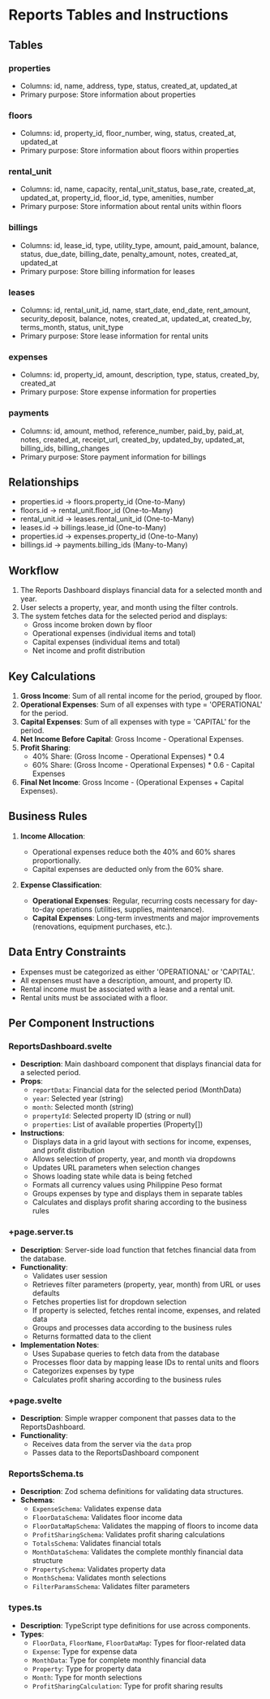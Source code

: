 # Reports Tables and Instructions

## Tables

### properties

- Columns: id, name, address, type, status, created_at, updated_at
- Primary purpose: Store information about properties

### floors

- Columns: id, property_id, floor_number, wing, status, created_at, updated_at
- Primary purpose: Store information about floors within properties

### rental_unit

- Columns: id, name, capacity, rental_unit_status, base_rate, created_at, updated_at, property_id, floor_id, type, amenities, number
- Primary purpose: Store information about rental units within floors

### billings

- Columns: id, lease_id, type, utility_type, amount, paid_amount, balance, status, due_date, billing_date, penalty_amount, notes, created_at, updated_at
- Primary purpose: Store billing information for leases

### leases

- Columns: id, rental_unit_id, name, start_date, end_date, rent_amount, security_deposit, balance, notes, created_at, updated_at, created_by, terms_month, status, unit_type
- Primary purpose: Store lease information for rental units

### expenses

- Columns: id, property_id, amount, description, type, status, created_by, created_at
- Primary purpose: Store expense information for properties

### payments

- Columns: id, amount, method, reference_number, paid_by, paid_at, notes, created_at, receipt_url, created_by, updated_by, updated_at, billing_ids, billing_changes
- Primary purpose: Store payment information for billings

## Relationships

- properties.id → floors.property_id (One-to-Many)
- floors.id → rental_unit.floor_id (One-to-Many)
- rental_unit.id → leases.rental_unit_id (One-to-Many)
- leases.id → billings.lease_id (One-to-Many)
- properties.id → expenses.property_id (One-to-Many)
- billings.id → payments.billing_ids (Many-to-Many)

## Workflow

1. The Reports Dashboard displays financial data for a selected month and year.
2. User selects a property, year, and month using the filter controls.
3. The system fetches data for the selected period and displays:
   - Gross income broken down by floor
   - Operational expenses (individual items and total)
   - Capital expenses (individual items and total)
   - Net income and profit distribution

## Key Calculations

1. **Gross Income**: Sum of all rental income for the period, grouped by floor.
2. **Operational Expenses**: Sum of all expenses with type = 'OPERATIONAL' for the period.
3. **Capital Expenses**: Sum of all expenses with type = 'CAPITAL' for the period.
4. **Net Income Before Capital**: Gross Income - Operational Expenses.
5. **Profit Sharing**:
   - 40% Share: (Gross Income - Operational Expenses) \* 0.4
   - 60% Share: (Gross Income - Operational Expenses) \* 0.6 - Capital Expenses
6. **Final Net Income**: Gross Income - (Operational Expenses + Capital Expenses).

## Business Rules

1. **Income Allocation**:

   - Operational expenses reduce both the 40% and 60% shares proportionally.
   - Capital expenses are deducted only from the 60% share.

2. **Expense Classification**:
   - **Operational Expenses**: Regular, recurring costs necessary for day-to-day operations (utilities, supplies, maintenance).
   - **Capital Expenses**: Long-term investments and major improvements (renovations, equipment purchases, etc.).

## Data Entry Constraints

- Expenses must be categorized as either 'OPERATIONAL' or 'CAPITAL'.
- All expenses must have a description, amount, and property ID.
- Rental income must be associated with a lease and a rental unit.
- Rental units must be associated with a floor.

## Per Component Instructions

### ReportsDashboard.svelte

- **Description**: Main dashboard component that displays financial data for a selected period.
- **Props**:
  - `reportData`: Financial data for the selected period (MonthData)
  - `year`: Selected year (string)
  - `month`: Selected month (string)
  - `propertyId`: Selected property ID (string or null)
  - `properties`: List of available properties (Property[])
- **Instructions**:
  - Displays data in a grid layout with sections for income, expenses, and profit distribution
  - Allows selection of property, year, and month via dropdowns
  - Updates URL parameters when selection changes
  - Shows loading state while data is being fetched
  - Formats all currency values using Philippine Peso format
  - Groups expenses by type and displays them in separate tables
  - Calculates and displays profit sharing according to the business rules

### +page.server.ts

- **Description**: Server-side load function that fetches financial data from the database.
- **Functionality**:
  - Validates user session
  - Retrieves filter parameters (property, year, month) from URL or uses defaults
  - Fetches properties list for dropdown selection
  - If property is selected, fetches rental income, expenses, and related data
  - Groups and processes data according to the business rules
  - Returns formatted data to the client
- **Implementation Notes**:
  - Uses Supabase queries to fetch data from the database
  - Processes floor data by mapping lease IDs to rental units and floors
  - Categorizes expenses by type
  - Calculates profit sharing according to the business rules

### +page.svelte

- **Description**: Simple wrapper component that passes data to the ReportsDashboard.
- **Functionality**:
  - Receives data from the server via the `data` prop
  - Passes data to the ReportsDashboard component

### ReportsSchema.ts

- **Description**: Zod schema definitions for validating data structures.
- **Schemas**:
  - `ExpenseSchema`: Validates expense data
  - `FloorDataSchema`: Validates floor income data
  - `FloorDataMapSchema`: Validates the mapping of floors to income data
  - `ProfitSharingSchema`: Validates profit sharing calculations
  - `TotalsSchema`: Validates financial totals
  - `MonthDataSchema`: Validates the complete monthly financial data structure
  - `PropertySchema`: Validates property data
  - `MonthSchema`: Validates month selections
  - `FilterParamsSchema`: Validates filter parameters

### types.ts

- **Description**: TypeScript type definitions for use across components.
- **Types**:
  - `FloorData`, `FloorName`, `FloorDataMap`: Types for floor-related data
  - `Expense`: Type for expense data
  - `MonthData`: Type for complete monthly financial data
  - `Property`: Type for property data
  - `Month`: Type for month selections
  - `ProfitSharingCalculation`: Type for profit sharing results
